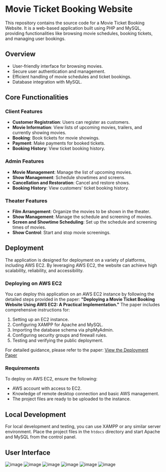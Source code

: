 # Movie Ticket Booking Website

This repository contains the source code for a Movie Ticket Booking Website. It is a web-based application built using PHP and MySQL, providing functionalities like browsing movie schedules, booking tickets, and managing user bookings.

## Overview
- User-friendly interface for browsing movies.
- Secure user authentication and management.
- Efficient handling of movie schedules and ticket bookings.
- Database integration with MySQL.

## Core Functionalities

### Client Features
- **Customer Registration**: Users can register as customers.
- **Movie Information**: View lists of upcoming movies, trailers, and currently showing movies.
- **Booking**: Book tickets for movie showings.
- **Payment**: Make payments for booked tickets.
- **Booking History**: View ticket booking history.

### Admin Features
- **Movie Management**: Manage the list of upcoming movies.
- **Show Management**: Schedule showtimes and screens.
- **Cancellation and Restoration**: Cancel and restore shows.
- **Booking History**: View customers' ticket booking history.

### Theater Features
- **Film Arrangement**: Organize the movies to be shown in the theater.
- **Show Management**: Manage the schedule and screening of movies.
- **Screen and Showtime Scheduling**: Set up the schedule and screening times of movies.
- **Show Control**: Start and stop movie screenings.

## Deployment
The application is designed for deployment on a variety of platforms, including AWS EC2. By leveraging AWS EC2, the website can achieve high scalability, reliability, and accessibility.

### Deploying on AWS EC2
You can deploy this application on an AWS EC2 instance by following the detailed steps provided in the paper: **"Deploying a Movie Ticket Booking Website Using AWS EC2: A Practical Implementation."** The paper includes comprehensive instructions for:

1. Setting up an EC2 instance.
2. Configuring XAMPP for Apache and MySQL.
3. Importing the database schema via phpMyAdmin.
4. Configuring security groups and firewall rules.
5. Testing and verifying the public deployment.

For detailed guidance, please refer to the paper: 
[View the Deployment Paper](https://drive.google.com/file/d/1KDTcENWy3Ju_4yDQDsTA5xCkOq9bgSe1/view?usp=drive_link)

### Requirements
To deploy on AWS EC2, ensure the following:
- AWS account with access to EC2.
- Knowledge of remote desktop connection and basic AWS management.
- The project files are ready to be uploaded to the instance.

## Local Development
For local development and testing, you can use XAMPP or any similar server environment. Place the project files in the `htdocs` directory and start Apache and MySQL from the control panel.

## User Interface
![image](https://github.com/user-attachments/assets/ec4d2ddc-1faa-461d-9489-4143f08e1a89)
![image](https://github.com/user-attachments/assets/c949fd2f-bc33-47af-89c5-4ca747f3be69)
![image](https://github.com/user-attachments/assets/1e827031-6728-4706-9c12-fe8eb654cbe0)
![image](https://github.com/user-attachments/assets/df2bfc1b-11cb-46bc-9bd2-4306046e25e5)
![image](https://github.com/user-attachments/assets/c9b73dfe-ed53-4c81-8a49-8ba363e90398)
![image](https://github.com/user-attachments/assets/b2679e39-9828-4b35-b396-9ded6a391ac5)
